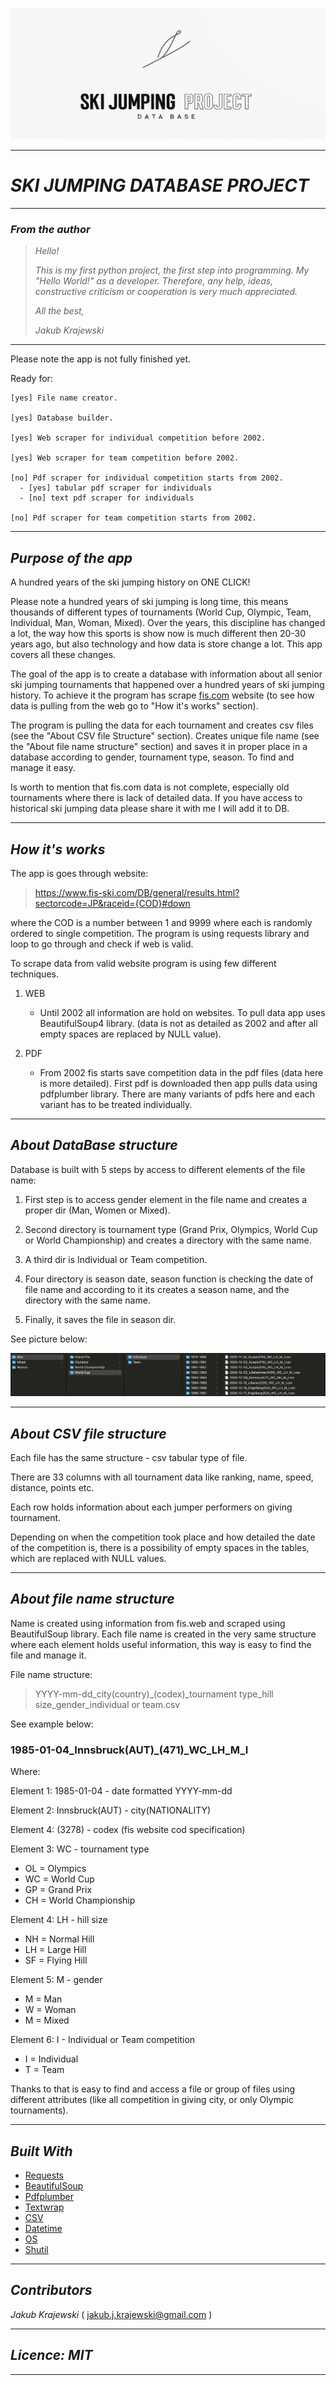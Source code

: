 

![SKI JUMPING DATABASE PROJECT](photos/Ski%20Jumping%20DB%20Logo.png)


---
# ***SKI JUMPING DATABASE PROJECT***

---

### ***_From the author_***

>_Hello!_
>
>_This is my first python project, the first step into programming. My "Hello World!" as a developer. Therefore, any help, ideas, constructive criticism or cooperation is very much appreciated._
>
>_All the best,_
> 
>_Jakub Krajewski_

---

Please note the app is not fully finished yet.

Ready for:

    [yes] File name creator.

    [yes] Database builder.

    [yes] Web scraper for individual competition before 2002.

    [yes] Web scraper for team competition before 2002.

    [no] Pdf scraper for individual competition starts from 2002.
      - [yes] tabular pdf scraper for individuals
      - [no] text pdf scraper for individuals

    [no] Pdf scraper for team competition starts from 2002.

---

## ***_Purpose of the app_***

A hundred years of the ski jumping history on ONE CLICK!

Please note a hundred years of ski jumping is long time, this means thousands of different types of tournaments 
(World Cup, Olympic, Team, Individual, Man, Woman, Mixed). Over the years, this discipline has changed a lot, the way how this sports is show now is much different then 20-30 years ago, 
but also technology and how data is store change a lot. This app covers all these changes. 

The goal of the app is to create a database with information about all senior ski jumping tournaments that happened over a hundred years of ski jumping history.
To achieve it the program has scrape [fis.com](https://www.fis-ski.com/en) website (to see how data is pulling from the web go to "How it's works" section). 

The program is pulling the data for each tournament and creates csv files (see the "About CSV file Structure" section).
Creates unique file name (see the "About file name structure" section) and saves it in proper place in a database according to gender, tournament type, season. To find and manage it easy. 

Is worth to mention that fis.com data is not complete, especially old tournaments where there is lack of detailed data. 
If you have access to historical ski jumping data please share it with me I will add it to DB.
___

## ***_How it's works_***

The app is goes through website:
>https://www.fis-ski.com/DB/general/results.html?sectorcode=JP&raceid={COD}#down
> 
where the COD is a number between 1 and 9999 where each is randomly ordered to single competition.
The program is using requests library and loop to go through and check if web is valid. 


To scrape data from valid website program is using few different techniques. 

1. WEB
   
   - Until 2002 all information are hold on websites.
   To pull data app uses BeautifulSoup4 library.
   (data is not as detailed as 2002 and after all empty spaces are replaced by NULL value).
     
   

2. PDF 
   
   - From 2002 fis starts save competition data in the pdf files (data here is more detailed).
   First pdf is downloaded then app pulls data using pdfplumber library.
   There are many variants of pdfs here and each variant has to be treated individually.
     
   
     

---

## ***_About DataBase structure_***

Database is built with 5 steps by access to different elements of the file name:

1. First step is to access gender element in the file name and creates a proper dir 
   (Man, Women or Mixed).
   
   
2. Second directory is tournament type (Grand Prix, Olympics, World Cup or World Championship) 
   and creates a directory with the same name.
   
   
3. A third dir is Individual or Team competition.


4. Four directory is season date, season function is checking the date of file name and according to it its creates a season
   name, and the directory with the same name.


5. Finally, it saves the file in season dir.

See picture below:

![DB Structure Sample](photos/DB%20Structure%20Sample.png)

---

## ***_About CSV file structure_***

Each file has the same structure - csv tabular type of file.

There are 33 columns with all tournament data like ranking, name, speed, distance, points etc.

Each row holds information about each jumper performers on giving tournament.

Depending on when the competition took place and how detailed the date of the competition is,
there is a possibility of empty spaces in the tables, which are replaced with NULL values.

---
## ***_About file name structure_***

Name is created using information from fis.web and scraped using BeautifulSoup library. 
Each file name is created in the very same structure where each element holds useful information,
this way is easy to find the file and manage it.

File name structure:

> YYYY-mm-dd_city(country)_(codex)_tournament type_hill size_gender_individual or team.csv

See example below:

### 1985-01-04_Innsbruck(AUT)_(471)_WC_LH_M_I


Where:

Element 1: 1985-01-04 -  date formatted YYYY-mm-dd 

Element 2: Innsbruck(AUT) - city(NATIONALITY)

Element 4: (3278) - codex (fis website cod specification)

Element 3: WC - tournament type 
- OL = Olympics
- WC = World Cup
- GP = Grand Prix
- CH = World Championship 
        
Element 4: LH - hill size
- NH = Normal Hill
- LH = Large Hill
- SF = Flying Hill

Element 5: M - gender
- M = Man 
- W = Woman
- M = Mixed

Element 6: I - Individual or Team competition
- I = Individual
- T = Team

Thanks to that is easy to find and access a file or group of files using different attributes 
(like all competition in giving city, or only Olympic tournaments).

---

## ***_Built With_***

- [Requests](https://docs.python-requests.org/en/latest/ "Requests: HTTP for Humans")
- [BeautifulSoup](https://www.crummy.com/software/BeautifulSoup/bs4/doc/ "Beautiful Soup is a Python library for pulling data out of HTML and XML files.")
- [Pdfplumber](http://www.lib4dev.in/info/jsvine/pdfplumber/41279279 "Plumb a PDF for detailed information about each text character, rectangle, and line. Plus: Table extraction and visual debugging.")
- [Textwrap](https://docs.python.org/3/library/textwrap.html "Text wrapping and filling")
- [CSV](https://docs.python.org/3/library/csv.html "CSV File Reading and Writing")
- [Datetime](https://docs.python.org/3/library/datetime.html "The datetime module supplies classes for manipulating dates and times.")
- [OS](https://docs.python.org/3/library/os.html "This module provides a portable way of using operating system dependent functionality.")
- [Shutil](https://docs.python.org/3/library/shutil.html "The shutil module offers a number of high-level operations on files and collections of files.")

---

## ***_Contributors_***

_Jakub Krajewski_ ( jakub.j.krajewski@gmail.com )

---

## ***_Licence: MIT_***

---
